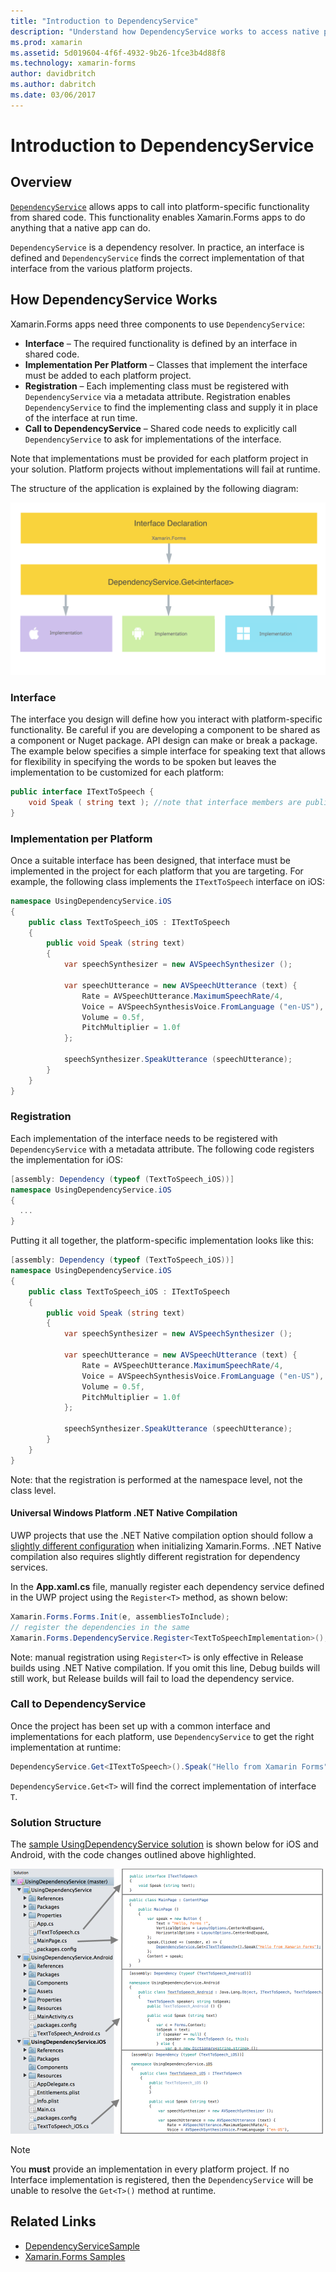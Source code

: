 ```yaml
---
title: "Introduction to DependencyService"
description: "Understand how DependencyService works to access native platform features"
ms.prod: xamarin
ms.assetid: 5d019604-4f6f-4932-9b26-1fce3b4d88f8
ms.technology: xamarin-forms
author: davidbritch
ms.author: dabritch
ms.date: 03/06/2017
---
```


# Introduction to DependencyService

## Overview

[`DependencyService`](https://developer.xamarin.com/api/type/Xamarin.Forms.DependencyService/) allows apps to call into platform-specific functionality from shared code. This functionality enables Xamarin.Forms apps to do anything that a native app can do.

`DependencyService` is a dependency resolver. In practice, an interface is defined and `DependencyService` finds the correct implementation of that interface from the various platform projects.

## How DependencyService Works

Xamarin.Forms apps need three components to use `DependencyService`:

- **Interface** &ndash; The required functionality is defined by an interface in shared code.
- **Implementation Per Platform** &ndash; Classes that implement the interface must be added to each platform project.
- **Registration** &ndash; Each implementing class must be registered with `DependencyService` via a metadata attribute. Registration enables `DependencyService` to find the implementing class and supply it in place of the interface at run time.
- **Call to DependencyService** &ndash; Shared code needs to explicitly call `DependencyService` to ask for implementations of the interface.

Note that implementations must be provided for each platform project in your solution. Platform projects without implementations will fail at runtime.

The structure of the application is explained by the following diagram:

![](introduction-images/overview-diagram.png "DependencyService Application Structure")

### Interface

The interface you design will define how you interact with platform-specific functionality. Be careful if you are developing a component to be shared as a component or Nuget package. API design can make or break a package. The example below specifies a simple interface for speaking text that allows for flexibility in specifying the words to be spoken but leaves the implementation to be customized for each platform:

```csharp
public interface ITextToSpeech {
    void Speak ( string text ); //note that interface members are public by default
}
```

### Implementation per Platform

Once a suitable interface has been designed, that interface must be implemented in the project for each platform that you are targeting. For example, the following class implements the `ITextToSpeech` interface on iOS:

```csharp
namespace UsingDependencyService.iOS
{
	public class TextToSpeech_iOS : ITextToSpeech
	{
		public void Speak (string text)
		{
			var speechSynthesizer = new AVSpeechSynthesizer ();

			var speechUtterance = new AVSpeechUtterance (text) {
				Rate = AVSpeechUtterance.MaximumSpeechRate/4,
				Voice = AVSpeechSynthesisVoice.FromLanguage ("en-US"),
				Volume = 0.5f,
				PitchMultiplier = 1.0f
			};

			speechSynthesizer.SpeakUtterance (speechUtterance);
		}
	}
}
```

### Registration

Each implementation of the interface needs to be registered with `DependencyService`
with a metadata attribute. The following code registers the implementation for iOS:

```csharp
[assembly: Dependency (typeof (TextToSpeech_iOS))]
namespace UsingDependencyService.iOS
{
  ...
}
```

Putting it all together, the platform-specific implementation looks like this:

```csharp
[assembly: Dependency (typeof (TextToSpeech_iOS))]
namespace UsingDependencyService.iOS
{
	public class TextToSpeech_iOS : ITextToSpeech
	{
		public void Speak (string text)
		{
			var speechSynthesizer = new AVSpeechSynthesizer ();

			var speechUtterance = new AVSpeechUtterance (text) {
				Rate = AVSpeechUtterance.MaximumSpeechRate/4,
				Voice = AVSpeechSynthesisVoice.FromLanguage ("en-US"),
				Volume = 0.5f,
				PitchMultiplier = 1.0f
			};

			speechSynthesizer.SpeakUtterance (speechUtterance);
		}
	}
}
```

Note: that the registration is performed at the namespace level, not the class level.

#### Universal Windows Platform .NET Native Compilation

UWP projects that use the .NET Native compilation option should follow a
[slightly different configuration](~/xamarin-forms/platform/windows/installation/index.md#target-invocation-exception)
when initializing Xamarin.Forms. .NET Native compilation also requires slightly
different registration for dependency services.

In the **App.xaml.cs** file, manually register each dependency service
defined in the UWP project using the `Register<T>` method, as shown
below:

```csharp
Xamarin.Forms.Forms.Init(e, assembliesToInclude);
// register the dependencies in the same
Xamarin.Forms.DependencyService.Register<TextToSpeechImplementation>();
```

Note: manual registration using `Register<T>` is only effective in Release
builds using .NET Native compilation. If you omit this line, Debug builds
will still work, but Release builds will fail to load the dependency service.

### Call to DependencyService

Once the project has been set up with a common interface and implementations for each platform, use `DependencyService` to get the right implementation at runtime:

```csharp
DependencyService.Get<ITextToSpeech>().Speak("Hello from Xamarin Forms");
```

`DependencyService.Get<T>` will find the correct implementation of interface `T`.

### Solution Structure

The [sample UsingDependencyService solution](https://developer.xamarin.com/samples/UsingDependencyService/) is shown below for iOS and Android, with the code changes outlined above highlighted.

 [![iOS and Android solution](introduction-images/solution-sml.png "DependencyService Sample Solution Structure")](introduction-images/solution.png#lightbox "DependencyService Sample Solution Structure")

> [!NOTE]
> You **must** provide an implementation in every platform project. If no Interface implementation is registered, then the `DependencyService` will be unable to resolve the `Get<T>()` method at runtime.


## Related Links

- [DependencyServiceSample](https://developer.xamarin.com/samples/xamarin-forms/UsingDependencyService/)
- [Xamarin.Forms Samples](https://developer.xamarin.com/samples/xamarin-forms/all/)
